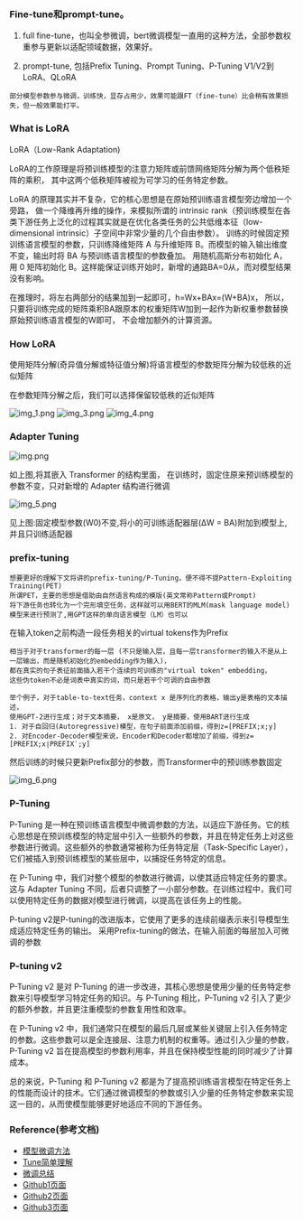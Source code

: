 ### Fine-tune和prompt-tune。
1. full fine-tune，也叫全参微调，bert微调模型一直用的这种方法，全部参数权重参与更新以适配领域数据，效果好。

2. prompt-tune, 包括Prefix Tuning、Prompt Tuning、P-Tuning V1/V2到LoRA、QLoRA
```
部分模型参数参与微调，训练快，显存占用少，效果可能跟FT（fine-tune）比会稍有效果损失，但一般效果能打平。
```

### What is LoRA
LoRA（Low-Rank Adaptation)

LoRA的工作原理是将预训练模型的注意力矩阵或前馈网络矩阵分解为两个低秩矩阵的乘积，
其中这两个低秩矩阵被视为可学习的任务特定参数。

LoRA 的原理其实并不复杂，它的核心思想是在原始预训练语言模型旁边增加一个旁路，
做一个降维再升维的操作，来模拟所谓的 intrinsic rank（预训练模型在各类下游任务上泛化的过程其实就是在优化各类任务的公共低维本征（low-dimensional intrinsic）子空间中非常少量的几个自由参数）。
训练的时候固定预训练语言模型的参数，只训练降维矩阵 A 与升维矩阵 B。而模型的输入输出维度不变，输出时将 BA 与预训练语言模型的参数叠加。
用随机高斯分布初始化 A，用 0 矩阵初始化 B。这样能保证训练开始时，新增的通路BA=0从，而对模型结果没有影响。

在推理时，将左右两部分的结果加到一起即可，h=Wx+BAx=(W+BA)x，
所以，只要将训练完成的矩阵乘积BA跟原本的权重矩阵W加到一起作为新权重参数替换原始预训练语言模型的W即可，
不会增加额外的计算资源。


### How LoRA
使用矩阵分解(奇异值分解或特征值分解)将语言模型的参数矩阵分解为较低秩的近似矩阵

在参数矩阵分解之后，我们可以选择保留较低秩的近似矩阵

![img_1.png](..%2Fusing_files%2Fimg%2Flora%2Fimg_1.png)
![img_3.png](..%2Fusing_files%2Fimg%2Flora%2Fimg_3.png)
![img_4.png](..%2Fusing_files%2Fimg%2Flora%2Fimg_4.png)
### Adapter Tuning 

![img.png](..%2Fusing_files%2Fimg%2Flora%2Fimg.png)

如上图,将其嵌入 Transformer 的结构里面，
在训练时，固定住原来预训练模型的参数不变，只对新增的 Adapter 结构进行微调

![img_5.png](..%2Fusing_files%2Fimg%2Flora%2Fimg_5.png)

见上图:固定模型参数(W0)不变,将小的可训练适配器层(ΔW = BA)附加到模型上,并且只训练适配器


### prefix-tuning
```text
想要更好的理解下文将讲的prefix-tuning/P-Tuning，便不得不提Pattern-Exploiting Training(PET)
所谓PET，主要的思想是借助由自然语言构成的模版(英文常称Pattern或Prompt)
将下游任务也转化为一个完形填空任务，这样就可以用BERT的MLM(mask language model)模型来进行预测了,用GPT这样的单向语言模型（LM）也可以
```
在输入token之前构造一段任务相关的virtual tokens作为Prefix
```text
相当于对于transformer的每一层 (不只是输入层，且每一层transformer的输入不是从上一层输出，而是随机初始化的embedding作为输入)，
都在真实的句子表征前面插入若干个连续的可训练的"virtual token" embedding，
这些伪token不必是词表中真实的词，而只是若干个可调的自由参数
```
```text
举个例子，对于table-to-text任务，context x 是序列化的表格，输出y是表格的文本描述，
使用GPT-2进行生成；对于文本摘要， x是原文， y是摘要，使用BART进行生成
1. 对于自回归(Autoregressive)模型，在句子前面添加前缀，得到z=[PREFIX;x;y]
2. 对Encoder-Decoder模型来说，Encoder和Decoder都增加了前缀，得到z=[PREFIX;x∣PREFIX′;y]
```
然后训练的时候只更新Prefix部分的参数，而Transformer中的预训练参数固定

![img_6.png](..%2Fusing_files%2Fimg%2Flora%2Fimg_6.png)


### P-Tuning 
P-Tuning 是一种在预训练语言模型中微调参数的方法，以适应下游任务。它的核心思想是在预训练模型的特定层中引入一些额外的参数，并且在特定任务上对这些参数进行微调。这些额外的参数通常被称为任务特定层（Task-Specific Layer），它们被插入到预训练模型的某些层中，以捕捉任务特定的信息。

在 P-Tuning 中，我们对整个模型的参数进行微调，以使其适应特定任务的要求。这与 Adapter Tuning 不同，后者只调整了一小部分参数。在训练过程中，我们可以使用特定任务的数据对模型进行微调，以提高在该任务上的性能。

P-tuning v2是P-tuning的改进版本，它使用了更多的连续前缀表示来引导模型生成适应特定任务的输出。
采用Prefix-tuning的做法，在输入前面的每层加入可微调的参数

### P-tuning v2

P-Tuning v2 是对 P-Tuning 的进一步改进，其核心思想是使用少量的任务特定参数来引导模型学习特定任务的知识。与 P-Tuning 相比，P-Tuning v2 引入了更少的额外参数，并且更注重模型的参数复用性和效率。

在 P-Tuning v2 中，我们通常只在模型的最后几层或某些关键层上引入任务特定的参数。这些参数可以是全连接层、注意力机制的权重等。通过引入少量的参数，P-Tuning v2 旨在提高模型的参数利用率，并且在保持模型性能的同时减少了计算成本。

总的来说，P-Tuning 和 P-Tuning v2 都是为了提高预训练语言模型在特定任务上的性能而设计的技术。它们通过微调模型的参数或引入少量的任务特定参数来实现这一目的，从而使模型能够更好地适应不同的下游任务。


### Reference(参考文档)

* [模型微调方法](https://blog.csdn.net/v_JULY_v/article/details/132116949)
* [Tune简单理解](https://zhuanlan.zhihu.com/p/660721012)
* [微调总结](https://www.zhihu.com/tardis/zm/art/627642632?source_id=1003)
* [Github1页面](https://github.com/aceliuchanghong/chatglm3_6b_finetune)
* [Github2页面](https://github.com/aceliuchanghong/chatglm3-base-tuning)
* [Github3页面](https://github.com/aceliuchanghong/llm-action)
